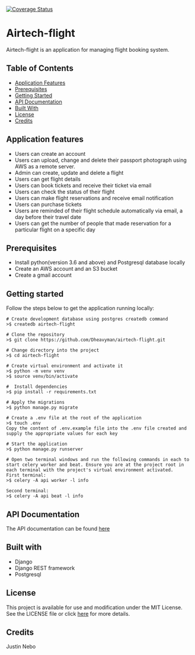 [![Coverage Status](https://coveralls.io/repos/github/Dheavyman/airtech-flight/badge.svg?branch=develop)](https://coveralls.io/github/Dheavyman/airtech-flight?branch=develop)

# Airtech-flight
Airtech-flight is an application for managing flight booking system.

## Table of Contents
- [Application Features](#application-features)
- [Prerequisites](#prerequisites)
- [Getting Started](#getting-started)
- [API Documentation](#api-documentation)
- [Built With](#built-with)
- [License](#license)
- [Credits](#credits)

## Application features
* Users can create an account
* Users can upload, change and delete their passport photograph using AWS as a remote server.
* Admin can create, update and delete a flight
* Users can get flight details
* Users can book tickets and receive their ticket via email
* Users can check the status of their flight
* Users can make flight reservations and receive email notification
* Users can purchase tickets
* Users are reminded of their flight schedule automatically via email, a day before their travel date
* Users can get the number of people that made reservation for a particular flight on a specific day

## Prerequisites
* Install python(version 3.6 and above) and Postgresql database locally
* Create an AWS account and an S3 bucket
* Create a gmail account

## Getting started
Follow the steps below to get the application running locally:
```
# Create development database using postgres createdb command
>$ createdb airtech-flight

# Clone the repository
>$ git clone https://github.com/Dheavyman/airtech-flight.git

# Change directory into the project
>$ cd airtech-flight

# Create virtual environment and activate it
>$ python -m venv venv
>$ source venv/bin/activate

#  Install dependencies
>$ pip install -r requirements.txt

# Apply the migrations
>$ python manage.py migrate

# Create a .env file at the root of the application
>$ touch .env
Copy the content of .env.example file into the .env file created and supply the appropriate values for each key

# Start the application
>$ python manage.py runserver

# Open two terminal windows and run the following commands in each to start celery worker and beat. Ensure you are at the project root in each terminal with the project's virtual environment activated.
First terminal:
>$ celery -A api worker -l info

Second terminal:
>$ celery -A api beat -l info
```

## API Documentation
The API documentation can be found [here](https://documenter.getpostman.com/view/4545805/S1EJY1y2)

## Built with
* Django
* Django REST framework
* Postgresql

## License
This project is available for use and modification under the MIT License. See the LICENSE file or click [here](https://github.com/Dheavyman/airtech-flight/blob/develop/LICENSE.md) for more details.

## Credits
Justin Nebo
